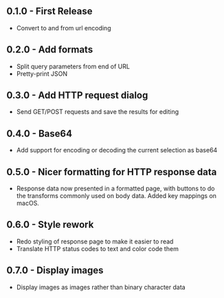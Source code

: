 ## 0.1.0 - First Release
* Convert to and from url encoding

## 0.2.0 - Add formats
* Split query parameters from end of URL
* Pretty-print JSON

## 0.3.0 - Add HTTP request dialog
* Send GET/POST requests and save the results for editing

## 0.4.0 - Base64
* Add support for encoding or decoding the current selection as base64

## 0.5.0 - Nicer formatting for HTTP response data
* Response data now presented in a formatted page, with buttons to do
the transforms commonly used on body data. Added key mappings on macOS.

## 0.6.0 - Style rework
* Redo styling of response page to make it easier to read
* Translate HTTP status codes to text and color code them

## 0.7.0 - Display images
* Display images as images rather than binary character data
